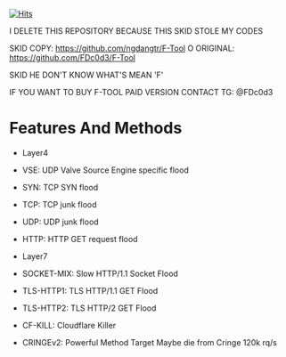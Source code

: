 [![Hits](https://hits.seeyoufarm.com/api/count/incr/badge.svg?url=https://github.com/FDc0d3/F-Toolhit-counter&count_bg=%230BD4FF&title_bg=%23525050&icon=github.svg&icon_color=%23000000&title=Views&edge_flat=true)](https://hits.seeyoufarm.com)


I DELETE THIS REPOSITORY BECAUSE THIS SKID STOLE MY CODES

SKID COPY: https://github.com/ngdangtr/F-Tool
O
ORIGINAL: https://github.com/FDc0d3/F-Tool

SKID HE DON'T KNOW WHAT'S MEAN 'F'

IF YOU WANT TO BUY F-TOOL PAID VERSION CONTACT TG: @FDc0d3


# Features And Methods


* Layer4

* VSE: UDP Valve Source Engine specific flood
* SYN: TCP SYN flood
* TCP: TCP junk flood
* UDP:  UDP junk flood
* HTTP: HTTP GET request flood

* Layer7

* SOCKET-MIX: Slow HTTP/1.1 Socket Flood
* TLS-HTTP1: TLS HTTP/1.1 GET Flood
* TLS-HTTP2: TLS HTTP/2 GET Flood
* CF-KILL: Cloudflare Killer
* CRINGEv2: Powerful Method Target Maybe die from Cringe 120k rq/s
